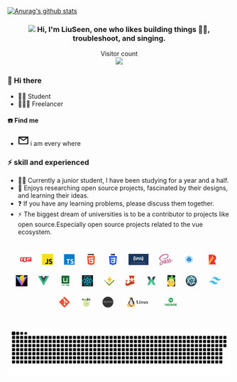 [![Anurag's github stats](https://github-readme-stats.vercel.app/api?username=code-ManL&show_icons=true&theme=tokyonight)](https://github.com/anuraghazra/github-readme-stats)

### <div align="center"><img src="https://raw.githubusercontent.com/iampavangandhi/iampavangandhi/master/gifs/Hi.gif" width="30"> Hi, I'm LiuSeen, one who likes building things 👨‍💻, troubleshoot, and singing.</div>

<p align="center"> 
  Visitor count<br>
  <img src="https://profile-counter.glitch.me/code-ManL/count.svg" />
</p>

### 👋 Hi there

- 🧑‍🎓 Student
- 🧑🏻‍💻 Freelancer

#### ☎️ Find me

- <img src="./icons/mail.svg"> i am every where

### ⚡ skill and experienced

- 🧙🏻 Currently a junior student, I have been studying for a year and a half.
- 🧚 Enjoys researching open source projects, fascinated by their designs, and learning their ideas.
- ❓ If you have any learning problems, please discuss them together.
- ⚡ The biggest dream of universities is to be a contributor to projects like open source.Especially open source projects related to the vue ecosystem.

<br/>

<div align="center">
    <a  target="_blank">
        <img style="margin: 10px" src="./skill/npm.png"  height="25" />
    </a>
    <a  target="_blank">
        <img style="margin: 10px" src="./skill/js.png"  height="25" />
    </a>
    <a  target="_blank">
        <img style="margin: 10px" src="./skill/ts.png"  height="25" />
    </a>
    <a  target="_blank">
        <img style="margin: 10px" src="./skill/h5.png"  height="25" />
    </a>
    <a  target="_blank">
        <img style="margin: 10px" src="./skill/css3.png"  height="25" />
    </a>
    <a  target="_blank">
        <img style="margin: 10px" src="./skill/less.png"  height="25" />
    </a>
     <a  target="_blank">
        <img style="margin: 10px" src="./skill/sass.jpg"  height="25" />
    </a>
    <a  target="_blank">
        <img style="margin: 10px" src="./skill/webpack.png"  height="25" />
    </a>
    <a  target="_blank">
        <img style="margin: 10px" src="./skill/rollup.png"  height="25" />
    </a>
    <a  target="_blank">
        <img style="margin: 10px" src="./skill/vite.png"  height="25" />
    </a>
    <a  target="_blank">
        <img style="margin: 10px" src="./skill/vue.png"  height="25" />
    </a>
     <a  target="_blank">
        <img style="margin: 10px" src="./skill/uni.png"  height="25" />
    </a>
     <a  target="_blank">
        <img style="margin: 10px" src="./skill/react.jpg"  height="25" />
    </a>
     <a  target="_blank">
        <img style="margin: 10px" src="./skill/vitest.jpg"  height="25" />
    </a>
    <a  target="_blank">
        <img style="margin: 10px" src="./skill/jest.jpg"  height="25" />
    </a>
     <a  target="_blank">
        <img style="margin: 10px" src="./skill/vuex.jpg"  height="25" />
    </a>
     <a  target="_blank">
        <img style="margin: 10px" src="./skill/pinia.png"  height="25" />
    </a>
    <a  target="_blank">
        <img style="margin: 10px" src="./skill/electron.png"  height="25" />
    </a>
    <a  target="_blank">
        <img style="margin: 10px" src="./skill/tailwind.png"  height="25" />
    </a>
    <a  target="_blank">
        <img style="margin: 10px" src="./skill/git.png"  height="25" />
    </a>
     <a  target="_blank">
        <img style="margin: 10px" src="./skill/nodejs.png"  height="25" />
    </a>
     <a  target="_blank">
        <img style="margin: 10px" src="./skill/express.png"  height="25" />
    </a>
    <a  target="_blank">
        <img style="margin: 10px" src="./skill/linux.png"  height="25" />
    </a>
    <a  target="_blank">
        <img style="margin: 10px" src="./skill/nginx.png"  height="25" />
    </a>
</div>
<br/>

<a href=#><img src="contributions.svg"></a>
